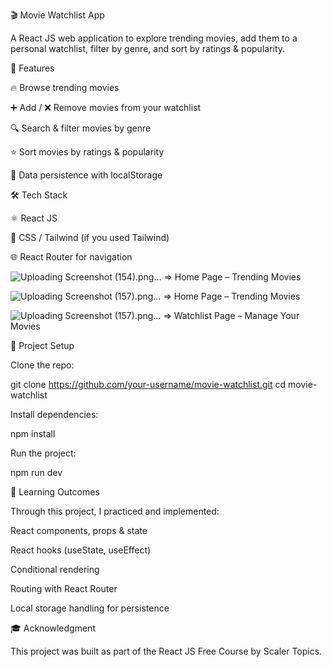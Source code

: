 🎬 Movie Watchlist App

A React JS web application to explore trending movies, add them to a personal watchlist, filter by genre, and sort by ratings & popularity.

🚀 Features

🔥 Browse trending movies

➕ Add / ❌ Remove movies from your watchlist

🔍 Search & filter movies by genre

⭐ Sort movies by ratings & popularity

💾 Data persistence with localStorage

🛠️ Tech Stack

⚛️ React JS

🎨 CSS / Tailwind (if you used Tailwind)

🌐 React Router for navigation

![Uploading Screenshot (154).png…]() => Home Page – Trending Movies

![Uploading Screenshot (157).png…]()  => Home Page – Trending Movies

![Uploading Screenshot (157).png…]() => Watchlist Page – Manage Your Movies


📂 Project Setup

Clone the repo:

git clone https://github.com/your-username/movie-watchlist.git
cd movie-watchlist


Install dependencies:

npm install


Run the project:

npm run dev

🌟 Learning Outcomes

Through this project, I practiced and implemented:

React components, props & state

React hooks (useState, useEffect)

Conditional rendering

Routing with React Router

Local storage handling for persistence

🎓 Acknowledgment

This project was built as part of the React JS Free Course by Scaler Topics.

